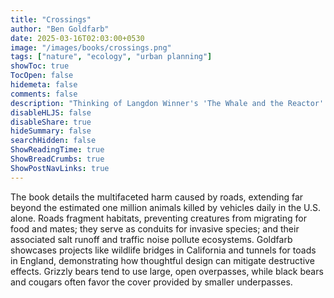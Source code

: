 ```yaml
---
title: "Crossings"
author: "Ben Goldfarb"
date: 2025-03-16T02:03:00+0530
image: "/images/books/crossings.png"
tags: ["nature", "ecology", "urban planning"]
showToc: true
TocOpen: false
hidemeta: false
comments: false
description: "Thinking of Langdon Winner's 'The Whale and the Reactor' in the age of AI."
disableHLJS: false
disableShare: true
hideSummary: false
searchHidden: false
ShowReadingTime: true
ShowBreadCrumbs: true
ShowPostNavLinks: true
---
```


The book details the multifaceted harm caused by roads, extending far beyond the estimated one million animals killed by vehicles daily in the U.S. alone. Roads fragment habitats, preventing creatures from migrating for food and mates; they serve as conduits for invasive species; and their associated salt runoff and traffic noise pollute ecosystems. Goldfarb showcases projects like wildlife bridges in California and tunnels for toads in England, demonstrating how thoughtful design can mitigate destructive effects. Grizzly bears tend to use large, open overpasses, while black bears and cougars often favor the cover provided by smaller underpasses.